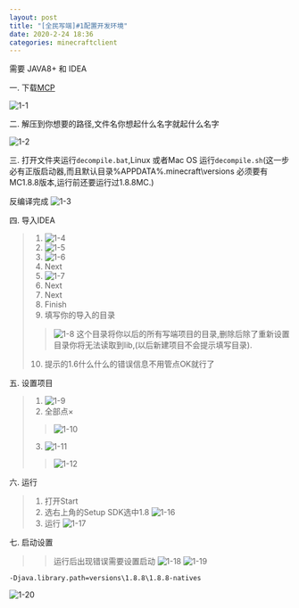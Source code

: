 ```yaml
---
layout: post
title: "[全民写端]#1配置开发环境"
date: 2020-2-24 18:36
categories: minecraftclient
---
```


需要 JAVA8+ 和 IDEA

一. 下载[MCP](http://www.modcoderpack.com/)

![1-1](/assets/minecraftclient/1-1.png)


二. 解压到你想要的路径,文件名你想起什么名字就起什么名字


![1-2](/assets/minecraftclient/1-2.png)

三. 打开文件夹运行`decompile.bat`,Linux 或者Mac OS 运行`decompile.sh`(这一步必有正版启动器,而且默认目录%APPDATA%\.minecraft\versions 必须要有MC1.8.8版本,运行前还要运行过1.8.8MC.)

反编译完成
![1-3](/assets/minecraftclient/1-3.png)

四. 导入IDEA
> 1. ![1-4](/assets/minecraftclient/1-4.png)
> 2. ![1-5](/assets/minecraftclient/1-5.png)
> 3. ![1-6](/assets/minecraftclient/1-6.png)
> 4. Next
> 5. ![1-7](/assets/minecraftclient/1-7.png)
> 6. Next
> 7. Next
> 8. Finish
> 9. 填写你的导入的目录
>> ![1-8](/assets/minecraftclient/1-8.png)
>> 这个目录将你以后的所有写端项目的目录,删除后除了重新设置目录你将无法读取到lib,(以后新建项目不会提示填写目录).
> 10. 提示的1.6什么什么的错误信息不用管点OK就行了

五. 设置项目
> 1. ![1-9](/assets/minecraftclient/1-9.png)
> 2. 全部点×
>> ![1-10](/assets/minecraftclient/1-10.png)
> 3. ![1-11](/assets/minecraftclient/1-11.png)
>> ![1-12](/assets/minecraftclient/1-12.png)

六. 运行
> 1. 打开Start
> 2. 选右上角的Setup SDK选中1.8
> ![1-16](/assets/minecraftclient/1-16.png)
> 3. 运行
> ![1-17](/assets/minecraftclient/1-17.png)

七. 启动设置
>> 运行后出现错误需要设置启动
>> ![1-18](/assets/minecraftclient/1-18.png)
>>  ![1-19](/assets/minecraftclient/1-19.png)

`-Djava.library.path=versions\1.8.8\1.8.8-natives`


![1-20](/assets/minecraftclient/1-20.png)
